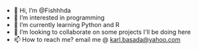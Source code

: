 - 👋 Hi, I’m @Fishhhda
- 👀 I’m interested in programming
- 🌱 I’m currently learning Python and R
- 💞️ I’m looking to collaborate on some projects I'll be doing here
- 📫 How to reach me? email me @ karl.basada@yahoo.com

<!---
Fishhhda/Fishhhda is a ✨ special ✨ repository because its `README.md` (this file) appears on your GitHub profile.
You can click the Preview link to take a look at your changes.
--->
